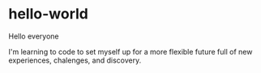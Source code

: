 # hello-world

Hello everyone

I'm learning to code to set myself up for a more flexible future full of new experiences, chalenges, and discovery.  
